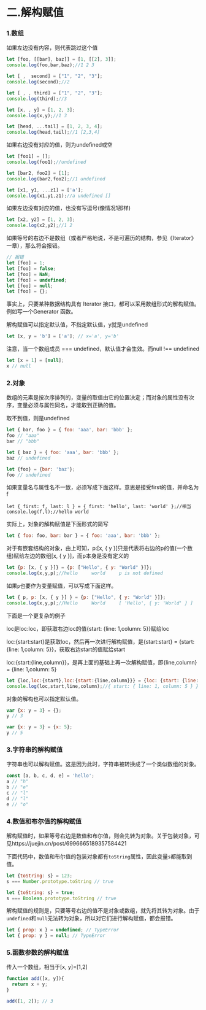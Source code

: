 # 二.解构赋值

### 1.数组

如果左边没有内容，则代表跳过这个值

```js
let [foo, [[bar], baz]] = [1, [[2], 3]];
console.log(foo,bar,baz);//1 2 3

let [ ,  second] = ["1", "2", "3"];
console.log(second);//2

let [ , , third] = ["1", "2", "3"];
console.log(third);//3

let [x, , y] = [1, 2, 3];
console.log(x,y);//1 3

let [head, ...tail] = [1, 2, 3, 4];
console.log(head,tail);//1 [2,3,4]
```

如果右边没有对应的值，则为undefined或空

```js
let [foo1] = [];
console.log(foo1);//undefined

let [bar2, foo2] = [1];
console.log(bar2,foo2);//1 undefined

let [x1, y1, ...z1] = ['a'];
console.log(x1,y1,z1);//a undefined []
```

如果左边没有对应的值，也没有写逗号(像情况1那样)

```js
let [x2, y2] = [1, 2, 3];
console.log(x2,y2);//1 2
```

如果等号的右边不是数组（或者严格地说，不是可遍历的结构，参见《Iterator》一章），那么将会报错。

```js
// 报错
let [foo] = 1;
let [foo] = false;
let [foo] = NaN;
let [foo] = undefined;
let [foo] = null;
let [foo] = {};
```

事实上，只要某种数据结构具有 Iterator 接口，都可以采用数组形式的解构赋值。例如写一个Generator 函数。

解构赋值可以指定默认值，不指定默认值，y就是undefined

```js
let [x, y = 'b'] = ['a']; // x='a', y='b' 
```

注意，当一个数组成员 === undefined，默认值才会生效。而null !== undefined

```js
let [x = 1] = [null];
x // null
```

### 2.对象

数组的元素是按次序排列的，变量的取值由它的位置决定；而对象的属性没有次序，变量必须与属性同名，才能取到正确的值。

取不到值，则是undefined

```js
let { bar, foo } = { foo: 'aaa', bar: 'bbb' };
foo // "aaa"
bar // "bbb"

let { baz } = { foo: 'aaa', bar: 'bbb' };
baz // undefined

let {foo} = {bar: 'baz'};
foo // undefined
```

如果变量名与属性名不一致，必须写成下面这样。意思是接受first的值，并命名为f

```
let { first: f, last: l } = { first: 'hello', last: 'world' };//相当
console.log(f,l);//hello world
```

实际上，对象的解构赋值是下面形式的简写

```js
let { foo: foo, bar: bar } = { foo: 'aaa', bar: 'bbb' };
```

对于有嵌套结构的对象，由上可知，p:[x, { y }]只是代表将右边的p的值(一个数组)赋给左边的数组[x, { y }]，而p本身是没有定义的

```js
let {p: [x, { y }]} = {p: ["Hello", { y: "World" }]};
console.log(x,y,p);//hello     world     p is not defined
```

如果`p`也要作为变量赋值，可以写成下面这样。

```js
let { p, p: [x, { y }] } = {p: ["Hello", { y: "World" }]};
console.log(x,y,p);//Hello     World     [ 'Hello', { y: 'World' } ]
```

下面是一个更复杂的例子

loc是loc:loc，即获取右边loc的值{start: {line: 1,column: 5}}赋给loc

loc:{start:start}是获取loc，然后再一次进行解构赋值，是{start:start} = {start: {line: 1,column: 5}}，获取右边start的值赋给start

loc:{start:{line,column}}，是再上面的基础上再一次解构赋值，即{line,column} = {line: 1,column: 5}

```js
let {loc,loc:{start},loc:{start:{line,column}}} = {loc: {start: {line: 1,column: 5}}};
console.log(loc,start,line,column);//{ start: { line: 1, column: 5 } } ,{ line: 1, column: 5 }, 1 ,5
```

对象的解构也可以指定默认值。

```js
var {x: y = 3} = {};
y // 3

var {x: y = 3} = {x: 5};
y // 5
```

### 3.字符串的解构赋值

字符串也可以解构赋值。这是因为此时，字符串被转换成了一个类似数组的对象。

```js
const [a, b, c, d, e] = 'hello';
a // "h"
b // "e"
c // "l"
d // "l"
e // "o"
```

### 4.数值和布尔值的解构赋值

解构赋值时，如果等号右边是数值和布尔值，则会先转为对象。关于包装对象，可见https://juejin.cn/post/6996665189357584421

下面代码中，数值和布尔值的包装对象都有`toString`属性，因此变量`s`都能取到值。

```js
let {toString: s} = 123;
s === Number.prototype.toString // true

let {toString: s} = true;
s === Boolean.prototype.toString // true
```

解构赋值的规则是，只要等号右边的值不是对象或数组，就先将其转为对象。由于`undefined`和`null`无法转为对象，所以对它们进行解构赋值，都会报错。

```js
let { prop: x } = undefined; // TypeError
let { prop: y } = null; // TypeError
```

### 5.函数参数的解构赋值

传入一个数组，相当于[x, y]=[1,2]

```js
function add([x, y]){
  return x + y;
}

add([1, 2]); // 3
```



